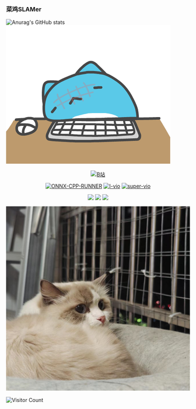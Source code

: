 ### 菜鸡SLAMer

![Anurag's GitHub stats](https://github-readme-stats.vercel.app/api?username=Nothand0212&show_icons=true&theme=radical)
![](gif/1.gif)
<!-- <img src="gif\1.gif" align=right height="60%"/> -->

<div id="img" align=center>

[![B站](https://img.shields.io/badge/BiLiBiLi-%E5%AD%A6%E4%B9%9C%E9%87%8E-yello)](https://space.bilibili.com/22863858?spm_id_from=333.788.0.0)
<!-- [![youtube](https://img.shields.io/badge/video-YouTube-red)](https://www.youtube.com/channel/UCey35Do4RGewqr-6EiaCJrg) -->

<!-- [![LIO-SAM-Gravity](https://img.shields.io/badge/code-LIO_SAM_Gravity-blue)](https://github.com/Nothand0212/lio-sam)  -->
[![ONNX-CPP-RUNNER](https://img.shields.io/badge/code-ONNX_CPP_RUNNER-blue)](https://github.com/Nothand0212/LightGlue-OnnxRunner-cpp)
[![l-vio](https://img.shields.io/badge/code-L_VIO-blue)](https://github.com/Nothand0212/lvio)
[![super-vio](https://img.shields.io/badge/code-SUPER_VIO-blue)](https://github.com/Nothand0212/super-vio)

![](https://img.shields.io/badge/讨厌-学习-yellow)
![](https://img.shields.io/badge/性格-开朗-red)
![](https://img.shields.io/badge/爱好-二次元-red)

</div>

![头像](image/1.jpg)

![Visitor Count](https://profile-counter.glitch.me/Nothand0212/count.svg)
